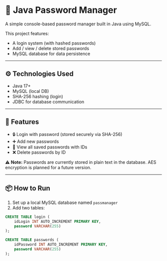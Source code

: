 # 🔐 Java Password Manager

A simple console-based password manager built in Java using MySQL.

This project features:
- A login system (with hashed passwords)
- Add / view / delete stored passwords
- MySQL database for data persistence

---

## ⚙️ Technologies Used

- Java 17+
- MySQL (local DB)
- SHA-256 hashing (login)
- JDBC for database communication

---

## 🚀 Features

- 🔒 Login with password (stored securely via SHA-256)
- ➕ Add new passwords
- 👀 View all saved passwords with IDs
- ❌ Delete passwords by ID

⚠️ **Note:** Passwords are currently stored in plain text in the database. AES encryption is planned for a future version.

---

## 📦 How to Run

1. Set up a local MySQL database named `passmanager`  
2. Add two tables:

```sql
CREATE TABLE login (
    idLogin INT AUTO_INCREMENT PRIMARY KEY,
    password VARCHAR(255)
);

CREATE TABLE passwords (
    idPassword INT AUTO_INCREMENT PRIMARY KEY,
    password VARCHAR(255)
);
